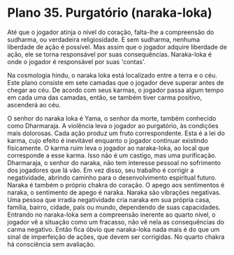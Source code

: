 # Plano 35. Purgatório (naraka-loka)

Até que o jogador atinja o nível do coração, falta-lhe a compreensão do sudharma, ou verdadeira religiosidade. E sem sudharma, nenhuma liberdade de ação é possível. Mas assim que o jogador adquire liberdade de ação, ele se torna responsável por suas consequências. Naraka-loka é onde o jogador é responsável por suas 'contas'.

Na cosmologia hindu, o naraka loka está localizado entre a terra e o céu. Este plano consiste em sete camadas que o jogador deve superar antes de chegar ao céu. De acordo com seus karmas, o jogador passa algum tempo em cada uma das camadas, então, se também tiver carma positivo, ascenderá ao céu.

O senhor do naraka loka é Yama, o senhor da morte, também conhecido como Dharmaraja. A violência leva o jogador ao purgatório, às condições mais dolorosas. Cada ação produz um fruto correspondente. Esta é a lei do karma, cujo efeito é inevitável enquanto o jogador continuar existindo fisicamente. O karma ruim leva o jogador ao naraka-loka, ao local que corresponde a esse karma. Isso não é um castigo, mas uma purificação. Dharmaraja, o senhor do naraka, não tem interesse pessoal no sofrimento dos jogadores que lá vão. Em vez disso, seu trabalho é corrigir a negatividade, abrindo caminho para o desenvolvimento espiritual futuro. Naraka é também o próprio chakra do coração. O apego aos sentimentos é naraka, o sentimento de apego é naraka. Naraka são vibrações negativas. Uma pessoa que irradia negatividade cria naraka em sua própria casa, família, bairro, cidade, país ou mundo, dependendo de suas capacidades. Entrando no naraka-loka sem a compreensão inerente ao quarto nível, o jogador vê a situação como um fracasso, não vê nela as consequências do carma negativo. Então fica óbvio que naraka-loka nada mais é do que um sinal de imperfeição de ações, que devem ser corrigidas. No quarto chakra há consciência sem avaliação.
